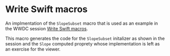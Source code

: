 #  Write Swift macros

An implmentation of the `SlopeSubset` macro that is used as an example in the WWDC session
[Write Swift macros](https://developer.apple.com/wwdc23/10166).

This macro generates the code for the `SlopeSubset` initalizer as shown in the session and
the `Slope` computed proprety whose implementation is left as an exercise for the viewer.
